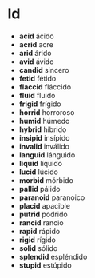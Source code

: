 # Id



*   **acid**    ácido
*   **acrid**    acre
*   **arid**    árido
*   **avid**    ávido
*   **candid**    sincero
*   **fetid**    fétido
*   **flaccid**    fláccido
*   **fluid**    fluido
*   **frigid**    frígido
*   **horrid**    horroroso
*   **humid**    húmedo
*   **hybrid**    híbrido
*   **insipid**    insípido
*   **invalid**    inválido
*   **languid**    lánguido
*   **liquid**    líquido
*   **lucid**    lúcido
*   **morbid**    mórbido
*   **pallid**    pálido
*   **paranoid**    paranoico
*   **placid**    apacible
*   **putrid**    podrido
*   **rancid**    rancio
*   **rapid**    rápido
*   **rigid**    rígido
*   **solid**    sólido
*   **splendid**    espléndido
*   **stupid**    estúpido
